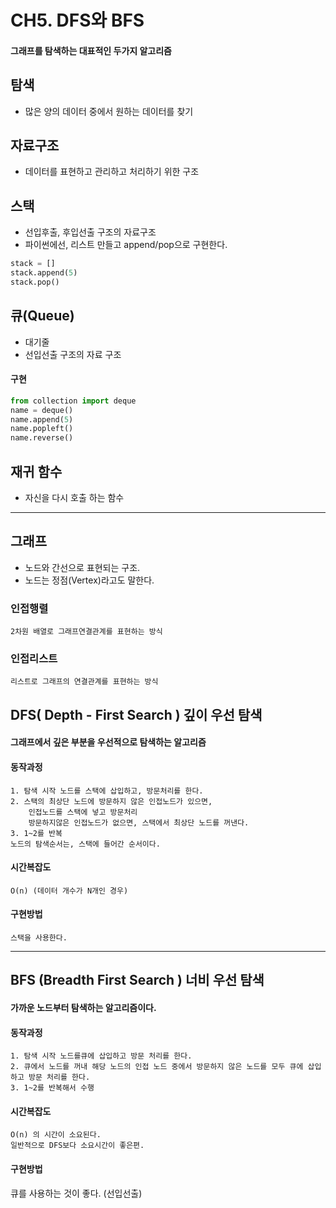 # CH5. DFS와 BFS

#### 그래프를 탐색하는 대표적인 두가지 알고리즘

## 탐색 
* 많은 양의 데이터 중에서 원하는 데이터를 찾기
## 자료구조
* 데이터를 표현하고 관리하고 처리하기 위한 구조

## 스택
* 선입후출, 후입선출 구조의 자료구조
* 파이썬에선, 리스트 만들고 append/pop으로 구현한다.
```python
stack = []
stack.append(5)
stack.pop()
```

## 큐(Queue)
* 대기줄
* 선입선출 구조의 자료 구조
#### 구현
```python
from collection import deque
name = deque()
name.append(5)
name.popleft()
name.reverse()
```

## 재귀 함수
* 자신을 다시 호출 하는 함수

      
***    

## 그래프
* 노드와 간선으로 표현되는 구조.
* 노드는 정점(Vertex)라고도 말한다.

### 인접행렬 
    2차원 배열로 그래프연결관계를 표현하는 방식

### 인접리스트
    리스트로 그래프의 연결관계를 표현하는 방식
       

## DFS( Depth - First Search ) 깊이 우선 탐색
#### 그래프에서 깊은 부분을 우선적으로 탐색하는 알고리즘


#### 동작과정
    1. 탐색 시작 노드를 스택에 삽입하고, 방문처리를 한다.
    2. 스택의 최상단 노드에 방문하지 않은 인접노드가 있으면,
        인접노드를 스택에 넣고 방문처리
        방문하지않은 인접노드가 없으면, 스택에서 최상단 노드를 꺼낸다.
    3. 1~2를 반복
    노드의 탐색순서는, 스택에 들어간 순서이다.

#### 시간복잡도
    O(n) (데이터 개수가 N개인 경우)
    
#### 구현방법
    스택을 사용한다.

***

## BFS  (Breadth First Search ) 너비 우선 탐색
#### 가까운 노드부터 탐색하는 알고리즘이다.

#### 동작과정
    1. 탐색 시작 노드를큐에 삽입하고 방문 처리를 한다.
    2. 큐에서 노드를 꺼내 해당 노드의 인접 노드 중에서 방문하지 않은 노드를 모두 큐에 삽입하고 방문 처리를 한다.
    3. 1~2를 반복해서 수행

#### 시간복잡도
    O(n) 의 시간이 소요된다.
    일반적으로 DFS보다 소요시간이 좋은편.

#### 구현방법
 큐를 사용하는 것이 좋다. (선입선출)
